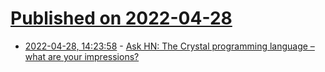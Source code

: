 # [Published on 2022-04-28](index.md)

* [2022-04-28, 14:23:58](https://news.ycombinator.com/item?id=31192826) - [Ask HN: The Crystal programming language – what are your impressions?](https://news.ycombinator.com/item?id=31192826)
